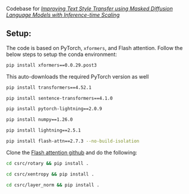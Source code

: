 Codebase for [*Improving Text Style Transfer using Masked Diffusion Language Models with Inference-time Scaling*](https://arxiv.org/abs/2508.10995)

## Setup:
The code is based on PyTorch, `xformers`, and Flash attention. Follow the below steps to setup the conda environment:
```sh 
pip install xformers==0.0.29.post3
```
This auto-downloads the required PyTorch version as well
```sh 
pip install transformers==4.52.1
```
```sh 
pip install sentence-transformers==4.1.0
```
```sh 
pip install pytorch-lightning==2.0.9
```
```sh 
pip install numpy==1.26.0
```
```sh 
pip install lightning==2.5.1
```
```sh 
pip install flash-attn==2.7.3 --no-build-isolation
```

Clone the [Flash attention github](https://github.com/Dao-AILab/flash-attention) and do the following:
```sh
cd csrc/rotary && pip install .
```
```sh
cd csrc/xentropy && pip install .
```
```sh
cd csrc/layer_norm && pip install .
```
